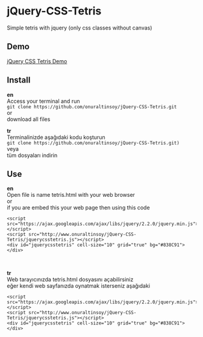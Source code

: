 # jQuery-CSS-Tetris
Simple tetris with jquery (only css classes without canvas)
## Demo
[jQuery CSS Tetris Demo](http://www.onuraltinsoy.com/jQuery-CSS-Tetris)
## Install
**en**<br>
Access your terminal and run<br>
```git clone https://github.com/onuraltinsoy/jQuery-CSS-Tetris.git```<br>
or<br>
download all files<br>

**tr**<br>
Terminalinizde aşağıdaki kodu koşturun<br>
```git clone https://github.com/onuraltinsoy/jQuery-CSS-Tetris.git)```<br>
veya<br>
tüm dosyaları indirin<br>

## Use
**en**<br>
Open file is name tetris.html with your web browser<br>
or<br>
if you are embed this your web page then using this code<br>
```
<script src="https://ajax.googleapis.com/ajax/libs/jquery/2.2.0/jquery.min.js"></script>
<script src="http://www.onuraltinsoy/jQuery-CSS-Tetris/jquerycsstetris.js"></script>
<div id="jquerycsstetris" cell-size="10" grid="true" bg="#838C91"></div>
```
<br>

**tr**<br>
Web tarayıcınızda tetris.html dosyasını açabilirsiniz<br>
eğer kendi web sayfanızda oynatmak isterseniz aşağıdaki<br>
```
<script src="https://ajax.googleapis.com/ajax/libs/jquery/2.2.0/jquery.min.js"></script>
<script src="http://www.onuraltinsoy/jQuery-CSS-Tetris/jquerycsstetris.js"></script>
<div id="jquerycsstetris" cell-size="10" grid="true" bg="#838C91"></div>
```